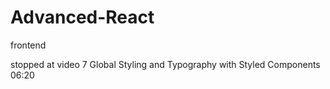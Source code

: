 # Advanced-React

frontend

stopped at video 7 Global Styling and Typography with Styled Components 06:20